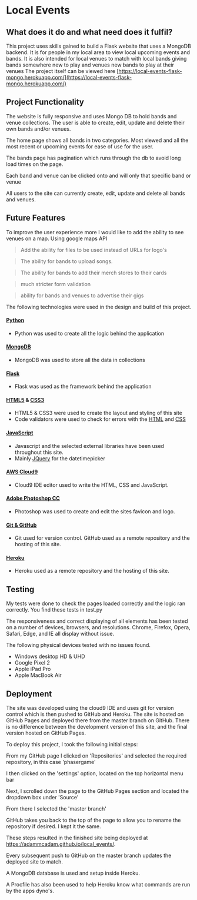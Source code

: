 # Local Events

## What does it do and what need does it fulfil?
This project uses skills gained to build a Flask website that uses a MongoDB backend. It is for people in my local area to view local upcoming events and bands. 
It is also intended for local venues to match with local bands giving bands somewhere new to play and venues new bands to play at their venues
The project itself can be viewed here [https://local-events-flask-mongo.herokuapp.com/](https://local-events-flask-mongo.herokuapp.com/)

## Project Functionality
The website is fully responsive and uses Mongo DB to hold bands and venue collections. The user is able to create, edit, update and delete their own bands and/or venues.

The home page shows all bands in two categories. Most viewed and all the most recent or upcoming events for ease of use for the user.

The bands page has pagination which runs through the db to avoid long load times on the page.

Each band and venue can be clicked onto and will only that specific band or venue

All users to the site can currently create, edit, update and delete all bands and venues.

## Future Features

To improve the user experience more I would like to add the ability to see venues on a map. Using google maps API 

> Add the ability for files to be used instead of URLs for logo's

> The ability for bands to upload songs.

> The ability for bands to add their merch stores to their cards

> much stricter form validation

> ability for bands and venues to advertise their gigs 

The following technologies were used in the design and build of this project.

#### [Python](https://www.python.org/)
- Python was used to create all the logic behind the application

#### [MongoDB](https://www.mongodb.com/)
- MongoDB was used to store all the data in collections

#### [Flask](http://flask.palletsprojects.com/en/1.1.x/)
- Flask was used as the framework behind the application

#### [HTML5](https://www.w3.org/TR/html/) & [CSS3](https://www.w3.org/Style/CSS/)
- HTML5 & CSS3 were used to create the layout and styling of this site
- Code validators were used to check for errors with the [HTML](https://validator.w3.org/) and [CSS](https://jigsaw.w3.org/css-validator/)

#### [JavaScript](https://developer.mozilla.org/en-US/docs/Web/JavaScript)
- Javascript and the selected external libraries have been used throughout this site.
- Mainly [JQuery](https://jquery.com/) for the datetimepicker

#### [AWS Cloud9](https://aws.amazon.com/cloud9/)
- Cloud9 IDE editor used to write the HTML, CSS and JavaScript.

#### [Adobe Photoshop CC](https://www.photoshop.com/)
- Photoshop was used to create and edit the sites favicon and logo.

#### [Git & GitHub](https://github.com/)
- Git used for version control. GitHub used as a remote repository and the hosting of this site.

#### [Heroku](https://www.heroku.com)
- Heroku used as a remote repository and the hosting of this site.

## Testing

My tests were done to check the pages loaded correctly and the logic ran correctly. You find these tests in test.py

The responsiveness and correct displaying of all elements has been tested on a number of devices, browsers, and resolutions. Chrome, Firefox, Opera, Safari, Edge, and IE all display without issue.

The following physical devices tested with no issues found.
- Windows desktop HD & UHD
- Google Pixel 2
- Apple iPad Pro
- Apple MacBook Air

## Deployment 

The site was developed using the cloud9 IDE and uses git for version control which is then pushed to GitHub and Heroku. The site is hosted on GitHub Pages and deployed there from the master branch on GitHub. There is no difference between the development version of this site, and the final version hosted on GitHub Pages.

To deploy this project, I took the following initial steps:

From my GitHub page I clicked on 'Repositories' and selected the required repository, in this case 'phasergame'

I then clicked on the 'settings' option, located on the top horizontal menu bar

Next, I scrolled down the page to the GitHub Pages section and located the dropdown box under 'Source'

From there I selected the 'master branch'

GitHub takes you back to the top of the page to allow you to rename the repository if desired. I kept it the same.

These steps resulted in the finished site being deployed at https://adammcadam.github.io/local_events/.

Every subsequent push to GitHub on the master branch updates the deployed site to match.

A MongoDB database is used and setup inside Heroku. 

A Procfile has also been used to help Heroku know what commands are run by the apps dyno's.
